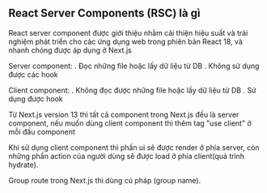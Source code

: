 ## React Server Components (RSC) là gì

React server component được giới thiệu nhằm cải thiện hiệu suất và trải nghiệm phát triển cho các ứng dụng web trong phiên bản React 18, và nhanh chóng được áp dụng ở Next.js

Server component:
. Đọc những file hoặc lấy dữ liệu từ DB
. Không sử dụng được các hook

Client component:
. Không đọc được những file hoặc lấy dữ liệu từ DB
. Sử dụng được hook

Từ Next.js version 13 thì tất cả component trong Next.js đều là server component, nếu muốn dùng client component thì thêm tag "use client" ở mỗi đầu component

Khi sử dụng client component thì phần ui sẽ được render ở phía server, còn những phần action của người dùng sẽ được load ở phía client(quá trình hydrate).

Group route trong Next.js thì dùng cú pháp (group name).
